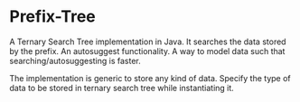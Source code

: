 # Prefix-Tree
A Ternary Search Tree implementation in Java. It searches the data stored by the prefix. An autosuggest functionality. A way to model data such that searching/autosuggesting is faster. 

The implementation is generic to store any kind of data. Specify the type of data to be stored in ternary search tree while instantiating it.
